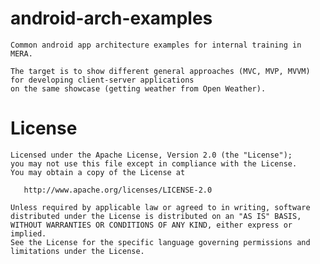 # android-arch-examples
    Common android app architecture examples for internal training in MERA.
    
    The target is to show different general approaches (MVC, MVP, MVVM) for developing client-server applications
    on the same showcase (getting weather from Open Weather).

License
=======
    Licensed under the Apache License, Version 2.0 (the "License");
    you may not use this file except in compliance with the License.
    You may obtain a copy of the License at

       http://www.apache.org/licenses/LICENSE-2.0

    Unless required by applicable law or agreed to in writing, software
    distributed under the License is distributed on an "AS IS" BASIS,
    WITHOUT WARRANTIES OR CONDITIONS OF ANY KIND, either express or implied.
    See the License for the specific language governing permissions and
    limitations under the License.
